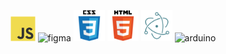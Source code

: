 <p align="center" >  
  <img src="https://raw.githubusercontent.com/devicons/devicon/master/icons/javascript/javascript-original.svg" alt="javascript" width="40" height="40"/>
  <img src="https://www.vectorlogo.zone/logos/figma/figma-icon.svg" alt="figma" width="40" height="40"/> 
  <img src="https://raw.githubusercontent.com/devicons/devicon/master/icons/css3/css3-original-wordmark.svg" alt="css3" width="50" height="50"/> 
  <img src="https://raw.githubusercontent.com/devicons/devicon/master/icons/html5/html5-original-wordmark.svg" alt="html5" width="50" height="50"/> 
  <img src="https://raw.githubusercontent.com/devicons/devicon/master/icons/electron/electron-original.svg" alt="electron" width="50" height="50"/>
  <img src="https://cdn.worldvectorlogo.com/logos/arduino-1.svg" alt="arduino" width="40" height="40"/>  
</p>
